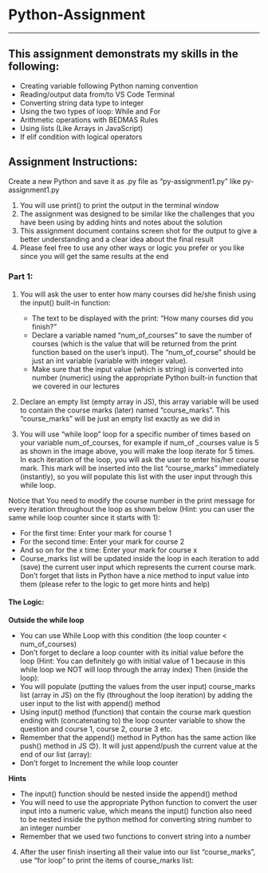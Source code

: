 # Python-Assignment
-------------------


## This assignment demonstrats my skills in the following:
   * Creating variable following Python naming convention
   * Reading/output data from/to VS Code Terminal
   * Converting string data type to integer
   * Using the two types of loop: While and For
   * Arithmetic operations with BEDMAS Rules
   * Using lists (Like Arrays in JavaScript)
   * If elif condition with logical operators


## Assignment Instructions:
Create a new Python and save it as .py file as “py-assignment1.py”
like py-assignment1.py
1. You will use print() to print the output in the terminal window
2. The assignment was designed to be similar like the challenges that you have been using by adding hints
     and notes about the solution
3. This assignment document contains screen shot for the output to give a better understanding and a
     clear idea about the final result
4. Please feel free to use any other ways or logic you prefer or you like since you will get the same
     results at the end

### Part 1:
1.  You will ask the user to enter how many courses did he/she finish using the input() built-in function:
    * The text to be displayed with the print: “How many courses did you finish?”
    * Declare a variable named “num_of_courses” to save the number of courses (which is the value
      that will be returned from the print function based on the user’s input). The “num_of_course”
      should be just an int variable (variable with integer value). 
    * Make sure that the input value (which is string) is converted into number (numeric) using the
      appropriate Python built-in function that we covered in our lectures

2.  Declare an empty list (empty array in JS), this array variable will be used to contain the course marks
      (later) named “course_marks”. This “course_marks” will be just an empty list exactly as we did in 

3.  You will use “while loop” loop for a specific number of times based on your variable num_of_courses, for
     example if num_of _courses value is 5 as shown in the image above, you will make the loop iterate for 5
     times. In each iteration of the loop, you will ask the user to enter his/her course mark. This mark will be
     inserted into the list “course_marks” immediately (instantly), so you will populate this list with the user
     input through this while loop.

Notice that You need to modify the course number in the print message for every iteration throughout the
loop as shown below (Hint: you can user the same while loop counter since it starts with 1):
   * For the first time: Enter your mark for course 1
   * For the second time: Enter your mark for course 2
   * And so on for the x time: Enter your mark for course x
   * Course_marks list will be updated inside the loop in each iteration to add (save) the current user input
      which represents the current course mark. Don’t forget that lists in Python have a nice method to input
      value into them (please refer to the logic to get more hints and help)

#### **The Logic:**

**Outside the while loop**
   * You can use While Loop with this condition (the loop counter < num_of_courses)
   * Don’t forget to declare a loop counter with its initial value before the loop (Hint: You can definitely go with
      initial value of 1 because in this while loop we NOT will loop through the array index)
      Then (inside the loop): 
   * You will populate (putting the values from the user input) course_marks list (array in JS) on the fly
      (throughout the loop iteration) by adding the user input to the list with append() method 
   * Using input() method (function) that contain the course mark question ending with (concatenating to) the
      loop counter variable to show the question and course 1, course 2, course 3 etc.
   * Remember that the append() method in Python has the same action like push() method in JS 😊). It will
      just append/push the current value at the end of our list (array):
   * Don’t forget to Increment the while loop counter

**Hints**
   * The input() function should be nested inside the append() method
   * You will need to use the appropriate Python function to convert the user input into a numeric value,
      which means the input() function also need to be nested inside the python method for converting string
      number to an integer number
   * Remember that we used two functions to convert string into a number

4. After the user finish inserting all their value into our list “course_marks”, use “for loop” to print the items
     of course_marks list:

